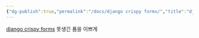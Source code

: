 ```yaml
---
{"dg-publish":true,"permalink":"/docs/django crispy forms/","title":"django crispy forms"}
---
```


[django crispy forms](https://django-crispy-forms.readthedocs.io/en/latest/install.html) 못생긴 폼을 이쁘게
